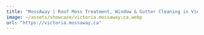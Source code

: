 ```yaml
---
title: "MossAway | Roof Moss Treatment, Window & Gutter Cleaning in Victoria, BC"
image: ~/assets/showcase/victoria.mossaway.ca.webp
url: "https://victoria.mossaway.ca"
---
```

